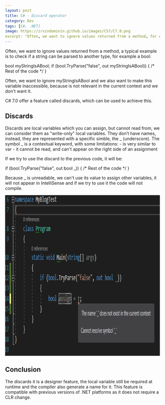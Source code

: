 ```yaml
---
layout: post
title: C# - Discard operator
category: Dev
tags: [C#, .NET]
image: https://irvindominin.github.io/images/CS7/C7.0.png
excerpt: "Often, we want to ignore values returned from a method, for example out arguments..."
---
```


Often, we want to ignore values returned from a method, a typical example is to check if a string can be parsed to another type, for example a bool:

bool myStringIsABool;
if (bool.TryParse("false", out myStringIsABool)) { /* Rest of the code */ }

Often, we want to ignore myStringIsABool and we also want to make this variable inaccessible, because is not relevant in the current context and we don't want it.

C# 7.0 offer a feature called discards, which can be used to achieve this.

<h2>Discards</h2>
Discards are local variables which you can assign, but cannot read from, we can consider them as "write-only" local variables. They don’t have names, instead, they are represented with a specific simble, the _ (underscore). 
The symbol _ is a contextual keyword, with some limitations:
 - is very similar to var
 - it cannot be read, and can't appear on the right side of an assignment

If we try to use the discard to the previous code, it will be:

if (bool.TryParse("false", out bool _)) { /* Rest of the code */ }

Because _ is unreadable, we can't use its value to assign other variables, it will not appear in IntelliSense and if we try to use it the code will not compile.

<img class="alignnone size-full wp-image-114" src="/images/CS7/Discard_Usage_1.png" alt="Discard_Usage_1.png" width="819" height="521" />

<h2>Conclusion</h2>
The discards it is a designer feature, the local variable still be required at runtime and the compiler also generate a name for it. This feature is compatible with previous versions of .NET platforms as it does not require a CLR change.